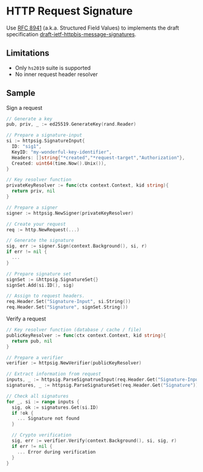 # HTTP Request Signature

Use [RFC 8941](https://www.rfc-editor.org/rfc/rfc8941.html) (a.k.a. Structured Field Values) to implements
the draft specification [draft-ietf-httpbis-message-signatures](https://www.ietf.org/id/draft-ietf-httpbis-message-signatures-01.html).

## Limitations

* Only `hs2019` suite is supported
* No inner request header resolver

## Sample

Sign a request

```go
// Generate a key
pub, priv, _ := ed25519.GenerateKey(rand.Reader)

// Prepare a signature-input
si := httpsig.SignatureInput{
  ID: "sig1",
  KeyID: "my-wonderful-key-identifier",
  Headers: []string{"*created","*request-target","Authorization"},
  Created: uint64(time.Now().Unix()),
}

// Key resolver function
privateKeyResolver := func(ctx context.Context, kid string){
  return priv, nil
}

// Prepare a signer
signer := httpsig.NewSigner(privateKeyResolver)

// Create your request
req := http.NewRequest(...)

// Generate the signature
sig, err := signer.Sign(context.Background(), si, r)
if err != nil {
  ...
}

// Prepare signature set
signSet := &httpsig.SignatureSet{}
signSet.Add(si.ID(), sig)

// Assign to request headers.
req.Header.Set("Signature-Input", si.String())
req.Header.Set("Signature", signSet.String())
```

Verify a request

```go
// Key resolver function (database / cache / file)
publicKeyResolver := func(ctx context.Context, kid string){
  return pub, nil
}

// Prepare a verifier
verifier := httpsig.NewVerifier(publicKeyResolver)

// Extract information from request
inputs, _ := httpsig.ParseSignatrueInput(req.Header.Get("Signature-Input"))
signatures, _ := httpsig.ParseSignatureSet(req.Header.Get("Signature"))

// Check all signatures
for _, si := range inputs {
  sig, ok := signatures.Get(si.ID)
  if !ok {
    ... Signature not found
  }

  // Crypto verification
  sig, err := verifier.Verify(context.Background(), si, sig, r)
  if err != nil {
    ... Error during verification
  }
}
```

